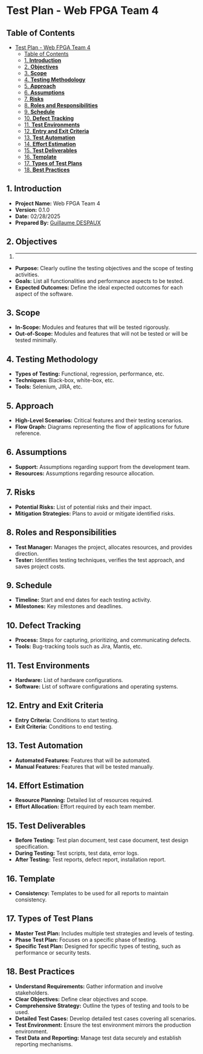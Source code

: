 # Test Plan - Web FPGA Team 4

## Table of Contents

- [Test Plan - Web FPGA Team 4](#test-plan---web-fpga-team-4)
  - [Table of Contents](#table-of-contents)
  - [1. **Introduction**](#1-introduction)
  - [2. **Objectives**](#2-objectives)
  - [3. **Scope**](#3-scope)
  - [4. **Testing Methodology**](#4-testing-methodology)
  - [5. **Approach**](#5-approach)
  - [6. **Assumptions**](#6-assumptions)
  - [7. **Risks**](#7-risks)
  - [8. **Roles and Responsibilities**](#8-roles-and-responsibilities)
  - [9. **Schedule**](#9-schedule)
  - [10. **Defect Tracking**](#10-defect-tracking)
  - [11. **Test Environments**](#11-test-environments)
  - [12. **Entry and Exit Criteria**](#12-entry-and-exit-criteria)
  - [13. **Test Automation**](#13-test-automation)
  - [14. **Effort Estimation**](#14-effort-estimation)
  - [15. **Test Deliverables**](#15-test-deliverables)
  - [16. **Template**](#16-template)
  - [17. **Types of Test Plans**](#17-types-of-test-plans)
  - [18. **Best Practices**](#18-best-practices)


## 1. **Introduction**

- **Project Name:** Web FPGA Team 4
- **Version:** 0.1.0
- **Date:** 02/28/2025
- **Prepared By:** [Guillaume DESPAUX](https://github.com/guillaumedespaux)

## 2. **Objectives**

1. ****
- **Purpose:** Clearly outline the testing objectives and the scope of testing activities.
- **Goals:** List all functionalities and performance aspects to be tested.
- **Expected Outcomes:** Define the ideal expected outcomes for each aspect of the software.

## 3. **Scope**

- **In-Scope:** Modules and features that will be tested rigorously.
- **Out-of-Scope:** Modules and features that will not be tested or will be tested minimally.

## 4. **Testing Methodology**

- **Types of Testing:** Functional, regression, performance, etc.
- **Techniques:** Black-box, white-box, etc.
- **Tools:** Selenium, JIRA, etc.

## 5. **Approach**

- **High-Level Scenarios:** Critical features and their testing scenarios.
- **Flow Graph:** Diagrams representing the flow of applications for future reference.

## 6. **Assumptions**

- **Support:** Assumptions regarding support from the development team.
- **Resources:** Assumptions regarding resource allocation.

## 7. **Risks**

- **Potential Risks:** List of potential risks and their impact.
- **Mitigation Strategies:** Plans to avoid or mitigate identified risks.

## 8. **Roles and Responsibilities**

- **Test Manager:** Manages the project, allocates resources, and provides direction.
- **Tester:** Identifies testing techniques, verifies the test approach, and saves project costs.

## 9. **Schedule**

- **Timeline:** Start and end dates for each testing activity.
- **Milestones:** Key milestones and deadlines.

## 10. **Defect Tracking**

- **Process:** Steps for capturing, prioritizing, and communicating defects.
- **Tools:** Bug-tracking tools such as Jira, Mantis, etc.

## 11. **Test Environments**

- **Hardware:** List of hardware configurations.
- **Software:** List of software configurations and operating systems.

## 12. **Entry and Exit Criteria**

- **Entry Criteria:** Conditions to start testing.
- **Exit Criteria:** Conditions to end testing.

## 13. **Test Automation**

- **Automated Features:** Features that will be automated.
- **Manual Features:** Features that will be tested manually.

## 14. **Effort Estimation**

- **Resource Planning:** Detailed list of resources required.
- **Effort Allocation:** Effort required by each team member.

## 15. **Test Deliverables**

- **Before Testing:** Test plan document, test case document, test design specification.
- **During Testing:** Test scripts, test data, error logs.
- **After Testing:** Test reports, defect report, installation report.

## 16. **Template**

- **Consistency:** Templates to be used for all reports to maintain consistency.

## 17. **Types of Test Plans**

- **Master Test Plan:** Includes multiple test strategies and levels of testing.
- **Phase Test Plan:** Focuses on a specific phase of testing.
- **Specific Test Plan:** Designed for specific types of testing, such as performance or security tests.

## 18. **Best Practices**

- **Understand Requirements:** Gather information and involve stakeholders.
- **Clear Objectives:** Define clear objectives and scope.
- **Comprehensive Strategy:** Outline the types of testing and tools to be used.
- **Detailed Test Cases:** Develop detailed test cases covering all scenarios.
- **Test Environment:** Ensure the test environment mirrors the production environment.
- **Test Data and Reporting:** Manage test data securely and establish reporting mechanisms.
